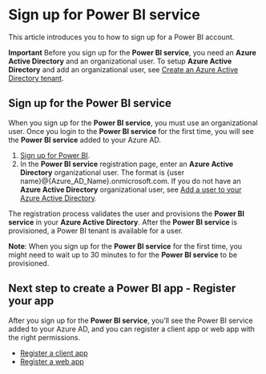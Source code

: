 ﻿<properties
   pageTitle="Sign up for Power BI service"
   description="Sign up for Power BI service"
   services="powerbi"
   documentationCenter=""
   authors="dvana"
   manager="mblythe"
   editor=""
   tags=""/>

<tags
   ms.service="powerbi"
   ms.devlang="NA"
   ms.topic="article"
   ms.tgt_pltfrm="NA"
   ms.workload="powerbi"
   ms.date="12/01/2015"
   ms.author="derrickv"/>

# Sign up for Power BI service

This article introduces you to how to sign up for a Power BI account.

**Important** Before you sign up for the **Power BI service**, you need an **Azure Active Directory** and an organizational user. To setup **Azure Active Directory** and add an organizational user, see [Create an Azure Active Directory tenant](powerbi-developer-create-an-azure-active-directory-tenant.md).

## Sign up for the Power BI service
When you sign up for the **Power BI service**, you must use an organizational user. Once you login to the **Power BI service** for the first time, you will see the **Power BI service** added to your Azure AD.

 1. [Sign up for Power BI](https://powerbi.microsoft.com/).
 2. In the **Power BI service** registration page, enter an **Azure Active Directory**  organizational user. The format is {user name}@{Azure_AD_Name}.onmicrosoft.com. If you do not have an **Azure Active Directory** organizational user,  see [Add a user to your Azure Active Directory](powerbi-developer-create-an-azure-active-directory-tenant#newuser).

The registration process validates the user and provisions the **Power BI service** in your **Azure Active Directory**. After the **Power BI service** is provisioned, a Power BI tenant is available for a user.

**Note**:  When you sign up for the **Power BI service** for the first time, you might need to wait up to 30 minutes to for the **Power BI service** to be provisioned.

## Next step to create a Power BI app - Register your app
After you sign up for the **Power BI service**, you’ll see the Power BI service added to your Azure AD, and you can register a client app or web app with the right permissions.

- [Register a client app](powerbi-developer-register-a-client-app.md)
- [Register a web app](powerbi-developer-register-a-web-app.md)
